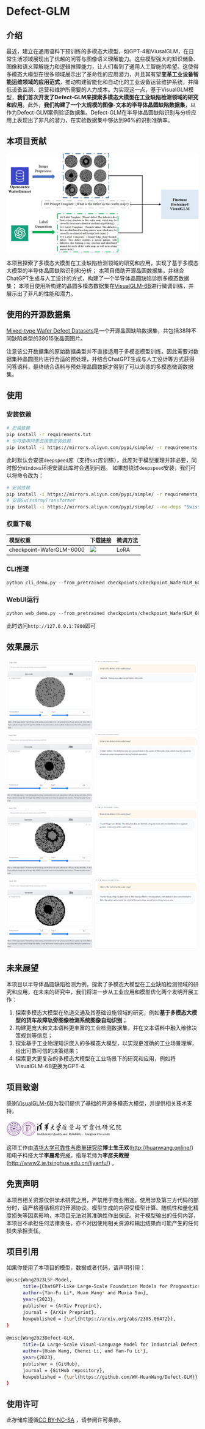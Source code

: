 # Defect-GLM

## 介绍

最近，建立在通用语料下预训练的多模态大模型，如GPT-4和ViusalGLM，在日常生活领域展现出了优越的问答与图像语义理解能力。这些模型强大的知识储备、图像和语义理解能力和逻辑推理能力，让人们看到了通用人工智能的希望。这使得多模态大模型在很多领域展示出了革命性的应用潜力，并且其有望**变革工业设备智能运维领域的应用范式**，推动构建智能化和自动化的工业设备运营维护系统，并降低设备监测、运营和维护所需要的人力成本。为实现这一点，基于VisualGLM模型，**我们首次开发了Defect-GLM来探索多模态大模型在工业缺陷检测领域的研究和应用**。此外，**我们构建了一个大规模的图像-文本的半导体晶圆缺陷数据集**，以作为Defect-GLM案例验证数据集。Defect-GLM在半导体晶圆缺陷识别与分析应用上表现出了非凡的潜力，在实验数据集中够达到96%的识别准确率。

## 本项目贡献

<div align=center>
  <img src='./examples/demonstrate_1.jpg'>
</div>

本项目探索了多模态大模型在工业缺陷检测领域的研究和应用，实现了基于多模态大模型的半导体晶圆缺陷识别和分析；
本项目借助开源晶圆数据集，并结合ChatGPT生成与人工设计的方式，构建了一个半导体晶圆缺陷诊断多模态数据集；
本项目使用所构建的晶圆多模态数据集在[VisualGLM-6B](https://github.com/THUDM/VisualGLM-6B)进行微调训练，并展示出了非凡的性能和潜力。
  
## 使用的开源数据集

[Mixed-type Wafer Defect Datasets](https://www.kaggle.com/datasets/co1d7era/mixedtype-wafer-defect-datasets)是一个开源晶圆缺陷数据集，共包括38种不同缺陷类型的38015张晶圆图片。

注意该公开数据集的原始数据类型并不直接适用于多模态模型训练。因此需要对数据集种晶圆图片进行合适的预处理，并结合ChatGPT生成与人工设计等方式获得问答语料，最终结合语料与预处理晶圆数据才得到了可以训练的多模态微调数据集。

## 使用

### 安装依赖
```bash
# 安装依赖
pip install -r requirements.txt
# 也可使用阿里云镜像安装依赖
pip install -i https://mirrors.aliyun.com/pypi/simple/ -r requirements.txt
```
此时默认会安装`deepspeed`库（支持`sat`库训练），此库对于模型推理并非必要，同时部分`Windows`环境安装此库时会遇到问题。 如果想绕过`deepspeed`安装，我们可以将命令改为：
```bash
# 安装依赖
pip install -i https://mirrors.aliyun.com/pypi/simple/ -r requirements_wo_ds.txt
# 安装SwissArmyTransformer
pip install -i https://mirrors.aliyun.com/pypi/simple/ --no-deps "SwissArmyTransformer>=0.3.6"
```
### 权重下载

|模型权重|下载链接|微调方法|
|:-|:-|:-|
|checkpoint-WaferGLM-6000|<a href='https://huggingface.co/YefriL/WaferGLM'><img src='https://img.shields.io/badge/%F0%9F%A4%97%20Hugging%20Face-Spaces-blue'></a>|LoRA|

### CLI推理

```python
python cli_demo.py --from_pretrained checkpoints/checkpoint_WaferGLM_6000 --prompt_en 'What is the defect in this wafer map?' --english
```

### WebUI运行

```python
python web_demo.py --from_pretrained checkpoints/checkpoint_WaferGLM_6000
```

此时访问`http://127.0.0.1:7860`即可

## 效果展示

<img src='./examples/example_1.png'>
<img src='./examples/example_2.png'>
<img src='./examples/example_3.png'>
<img src='./examples/example_4.png'>


## 未来展望

本项目以半导体晶圆缺陷检测为例，探索了多模态大模型在工业缺陷检测领域的研究和应用，在未来的研究中，我们将进一步从工业应用和模型优化两个发明开展工作：
1. 探索多模态大模型在轨道交通及其基础设施领域的研究，例如**基于多模态大模型的货车故障轨旁图像检测系统图像自动识别**；
2. 构建更庞大和文本语料更丰富的工业检测数据集，并在文本语料中融入维修决策规划等信息；
3. 探索基于工业物理知识嵌入的多模态大模型，以实现更准确的工业场景理解，给出可靠可信的决策结果；
4. 探索更大更复杂的多模态大模型在工业场景下的研究和应用，例如将VisualGLM-6B更换为GPT-4.

## 项目致谢

感谢[VisualGLM-6B](https://github.com/THUDM/VisualGLM-6B)为我们提供了基础的开源多模态大模型，并提供相关技术支持。

<img src='./examples/logo-name.e9292edc.png' width=60%>

这项工作由[清华大学可靠性与质量研究院](https://iqr.tsinghua.edu.cn/)**博士生王欢**(http://huanwang.online/) 和电子科技大学**李晨希**完成，指导老师为**李彦夫教授**(http://www2.ie.tsinghua.edu.cn/liyanfu/) 。


## 免责声明

本项目相关资源仅供学术研究之用，严禁用于商业用途。使用涉及第三方代码的部分时，请严格遵循相应的开源协议。模型生成的内容受模型计算、随机性和量化精度损失等因素影响，本项目无法对其准确性作出保证。对于模型输出的任何内容，本项目不承担任何法律责任，亦不对因使用相关资源和输出结果而可能产生的任何损失承担责任。

## 项目引用

如果你使用了本项目的模型，数据或者代码，请声明引用：

```bash
@misc{Wang2023LSF-Model,
      title={ChatGPT-Like Large-Scale Foundation Models for Prognostics and Health Management: A Survey and Roadmaps}, 
      author={Yan-Fu Li*, Huan Wang* and Muxia Sun},
      year={2023},
      publisher = {ArXiv Preprint},
      journal = {ArXiv Preprint},
      howpublished = {\url{https://arxiv.org/abs/2305.06472}},
}

@misc{Wang2023Defect-GLM,
      title={A Large-Scale Visual-Language Model for Industrial Defect Monitoring}, 
      author={Huan Wang, Chenxi Li, and Yan-Fu Li*},
      year={2023},
      publisher = {GitHub},
      journal = {GitHub repository},
      howpublished = {\url{https://github.com/WH-HuanWang/Defect-GLM}},
}
```

## 使用许可

此存储库遵循[CC BY-NC-SA](https://creativecommons.org/licenses/by-nc-sa/4.0/) ，请参阅许可条款。

